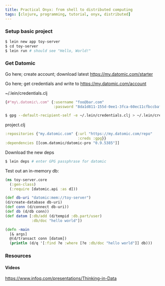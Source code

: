 ```yaml
---
title: Practical Onyx: from shell to distributed computing
tags: [clojure, programming, tutorial, onyx, distributed]
---
```


### Setup basic project

```bash
$ lein new app toy-server
$ cd toy-server
$ lein run # should see "Hello, World!"
```

### Get Datomic

Go here; create account; download latest
https://my.datomic.com/starter

Go here; get credentials and write to
https://my.datomic.com/account

~/.lein/credentials.clj
```clojure
{#"my\.datomic\.com" {:username "foo@bar.com"
                      :password "8da1d811-155d-0ee1-3fca-60ec11cfbccbaf"}}
```

```bash
$ gpg --default-recipient-self -e ~/.lein/credentials.clj > ~/.lein/credentials.clj.gpg
```

project.clj
```clojure
:repositories {"my.datomic.com" {:url "https://my.datomic.com/repo"
                                 :creds :gpg}}
:dependencies [[com.datomic/datomic-pro "0.9.5385"]]
```

Download the new deps
```bash
$ lein deps # enter GPG passphrase for datomic
```

Test out an in-memory db:
```clojure
(ns toy-server.core
  (:gen-class)
  (:require [datomic.api :as d]))

(def db-uri "datomic:mem://toy-server")
(d/create-database db-uri)
(def conn (d/connect db-uri))
(def db (d/db conn))
(def datom [:db/add (d/tempid :db.part/user)
            :db/doc "hello world"])

(defn -main
  [& args]
  @(d/transact conn [datom])
  (println (d/q '[:find ?e :where [?e :db/doc "hello world"]] db)))
```

### Resources
#### Videos
https://www.infoq.com/presentations/Thinking-in-Data
